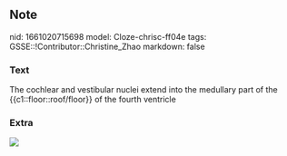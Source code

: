 ## Note
nid: 1661020715698
model: Cloze-chrisc-ff04e
tags: GSSE::!Contributor::Christine_Zhao
markdown: false

### Text
<div>
  <div>
    <div>
      <div>
        The cochlear and vestibular nuclei extend into the
        medullary part of the {{c1::floor::roof/floor}} of the
        fourth ventricle
      </div>
    </div>
  </div>
</div>

### Extra
<img src="paste-8a4746d048e9d1ffa10fa25f8a8a8db52dee956a.jpg">
